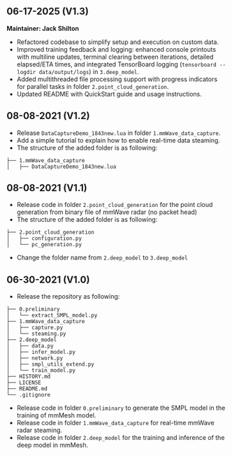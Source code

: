 ## 06-17-2025 (V1.3)
**Maintainer: Jack Shilton**

- Refactored codebase to simplify setup and execution on custom data.
- Improved training feedback and logging: enhanced console printouts with multiline updates, terminal clearing between iterations, detailed elapsed/ETA times, and integrated TensorBoard logging (`tensorboard --logdir data/output/logs`) in `3.deep_model`.
- Added multithreaded file processing support with progress indicators for parallel tasks in folder `2.point_cloud_generation`.
- Updated README with QuickStart guide and usage instructions.

## 08-08-2021 (V1.2)
- Release `DataCaptureDemo_1843new.lua` in folder `1.mmWave_data_capture`.
- Add a simple tutorial to explain how to enable real-time data steaming.
- The structure of the added folder is as following:
```
├── 1.mmWave_data_capture
│   ├── DataCaptureDemo_1843new.lua
```


## 08-08-2021 (V1.1)
- Release code in folder `2.point_cloud_generation` for the point cloud generation from binary file of mmWave radar (no packet head)
- The structure of the added folder is as following:
```
├── 2.point_cloud_generation
│   ├── configuration.py
│   └── pc_generation.py
```
- Change the folder name from `2.deep_model` to `3.deep_model`

## 06-30-2021 (V1.0)

- Release the repository as following:
```
├── 0.preliminary
│   └── extract_SMPL_model.py
├── 1.mmWave_data_capture
│   ├── capture.py
│   └── steaming.py
├── 2.deep_model
│   ├── data.py
│   ├── infer_model.py
│   ├── network.py
│   ├── smpl_utils_extend.py
│   └── train_model.py
├── HISTORY.md
├── LICENSE
├── README.md
└── .gitignore
```
- Release code in folder `0.preliminary` to generate the SMPL model in the training of mmMesh model.
- Release code in folder `1.mmWave_data_capture` for real-time mmWave radar steaming.
- Release code in folder `2.deep_model` for the training and inference of the deep model in mmMesh.
